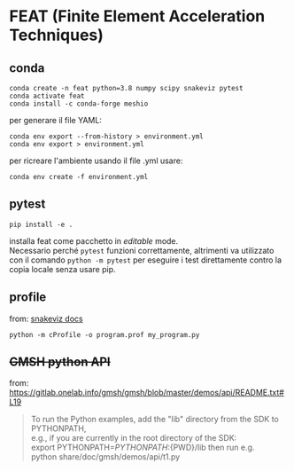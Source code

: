 # FEAT (Finite Element Acceleration Techniques)

## conda
```
conda create -n feat python=3.8 numpy scipy snakeviz pytest
conda activate feat
conda install -c conda-forge meshio
```
per generare il file YAML:
```
conda env export --from-history > environment.yml
conda env export > environment.yml
```
per ricreare l'ambiente usando il file .yml usare:
```
conda env create -f environment.yml
```

## pytest
```
pip install -e .
```
installa feat come pacchetto in *editable* mode.  
Necessario perché `pytest` funzioni correttamente, altrimenti va 
utilizzato con il comando ```python -m pytest``` per eseguire i test direttamente 
contro la copia locale senza usare pip.  

## profile
from: [snakeviz docs](https://jiffyclub.github.io/snakeviz/#generating-profiles)  
```
python -m cProfile -o program.prof my_program.py
```

## ~~GMSH python API~~
from:
https://gitlab.onelab.info/gmsh/gmsh/blob/master/demos/api/README.txt#L19  
>To run the Python examples, add the "lib" directory from the SDK to PYTHONPATH,  
e.g., if you are currently in the root directory of the SDK:  
>   export PYTHONPATH=${PYTHONPATH}:${PWD}/lib
>then run e.g.  
>   python share/doc/gmsh/demos/api/t1.py
